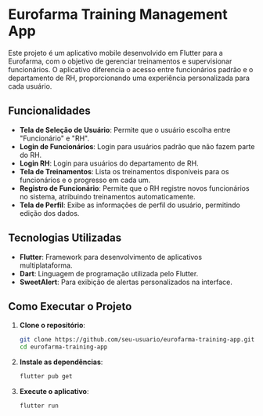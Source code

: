 # Eurofarma Training Management App

Este projeto é um aplicativo mobile desenvolvido em Flutter para a Eurofarma, com o objetivo de gerenciar treinamentos e supervisionar funcionários. O aplicativo diferencia o acesso entre funcionários padrão e o departamento de RH, proporcionando uma experiência personalizada para cada usuário.

## Funcionalidades

- **Tela de Seleção de Usuário**: Permite que o usuário escolha entre "Funcionário" e "RH".
- **Login de Funcionários**: Login para usuários padrão que não fazem parte do RH.
- **Login RH**: Login para usuários do departamento de RH.
- **Tela de Treinamentos**: Lista os treinamentos disponíveis para os funcionários e o progresso em cada um.
- **Registro de Funcionário**: Permite que o RH registre novos funcionários no sistema, atribuindo treinamentos automaticamente.
- **Tela de Perfil**: Exibe as informações de perfil do usuário, permitindo edição dos dados.

## Tecnologias Utilizadas

- **Flutter**: Framework para desenvolvimento de aplicativos multiplataforma.
- **Dart**: Linguagem de programação utilizada pelo Flutter.
- **SweetAlert**: Para exibição de alertas personalizados na interface.

## Como Executar o Projeto

1. **Clone o repositório**:
   ```bash
   git clone https://github.com/seu-usuario/eurofarma-training-app.git
   cd eurofarma-training-app
   ```

2. **Instale as dependências**:
   ```bash
   flutter pub get
   ```

3. **Execute o aplicativo**:
   ```bash
   flutter run
   ```
